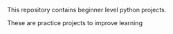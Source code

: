 This repository contains beginner level python projects.

These are practice projects to improve learning


